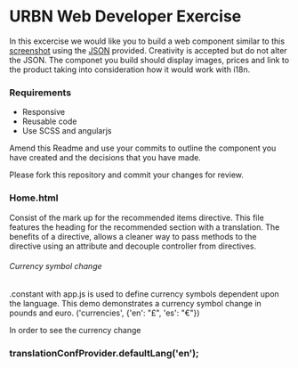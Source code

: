 # URBN Web Developer Exercise

In this excercise we would like you to build a web component similar to this [screenshot](recommendation_screenshot.png) using the [JSON](data/recommendations.json) provided. Creativity is accepted but do not alter the JSON. The componet you build should display images, prices and link to the product taking into consideration how it would work with i18n.

### Requirements
* Responsive
* Reusable code
* Use SCSS and angularjs

Amend this Readme and use your commits to outline the component you have created and the decisions that you have made.

Please fork this repository and commit your changes for review.


### Home.html 

Consist of the mark up for the recommended items directive. This file features the heading for the recommended section with a translation. The benefits of a directive, allows a cleaner way to pass methods to the directive using an attribute and decouple controller from directives. 


###### Currency symbol change

.constant with app.js is used to define currency symbols dependent upon the language. This demo demonstrates a currency symbol change in pounds and euro. ('currencies', {'en': "£", 'es': "€"})

In order to see the currency change 
### translationConfProvider.defaultLang('en');
